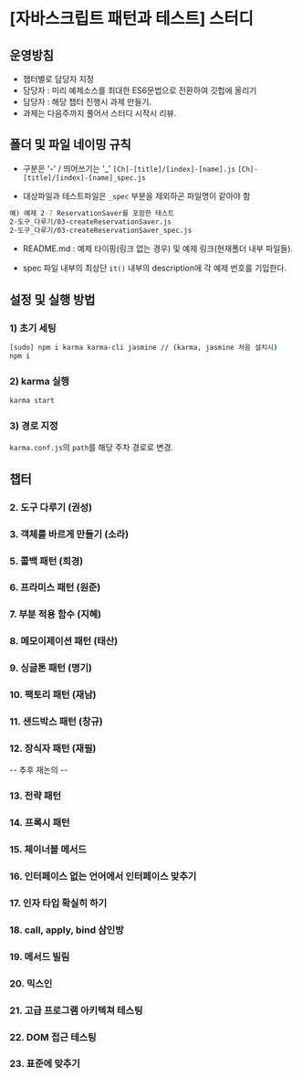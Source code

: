 # [자바스크립트 패턴과 테스트] 스터디

## 운영방침
- 챕터별로 담당자 지정
- 담당자 : 미리 예제소스를 최대한 ES6문법으로 전환하여 깃헙에 올리기
- 담당자 : 해당 챕터 진행시 과제 만들기.
- 과제는 다음주까지 풀어서 스터디 시작시 리뷰.


## 폴더 및 파일 네이밍 규칙

- 구분은 '-' / 띄어쓰기는 '_'
`[Ch]-[title]/[index]-[name].js`
`[Ch]-[title]/[index]-[name]_spec.js`

- 대상파일과 테스트파일은 `_spec` 부분을 제외하곤 파일명이 같아야 함

```cmd
예) 예제 2-7 ReservationSaver를 포함한 테스트
2-도구_다루기/03-createReservationSaver.js
2-도구_다루기/03-createReservationSaver_spec.js
```

- README.md : 예제 타이핑(링크 없는 경우) 및 예제 링크(현재폴더 내부 파일들).

- spec 파일 내부의 최상단 `it()` 내부의 description에 각 예제 번호를 기입한다.



## 설정 및 실행 방법

### 1) 초기 세팅

```bash
[sudo] npm i karma karma-cli jasmine // (karma, jasmine 처음 설치시)
npm i
```

### 2) karma 실행
```bash
karma start
```

### 3) 경로 지정
`karma.conf.js`의 `path`를 해당 주차 경로로 변경.


## 챕터

### 2. 도구 다루기 (권성)
### 3. 객체를 바르게 만들기 (소라)
### 5. 콜백 패턴 (희경)
### 6. 프라미스 패턴 (원준)
### 7. 부분 적용 함수 (지혜)
### 8. 메모이제이션 패턴 (태산)
### 9. 싱글톤 패턴 (명기)
### 10. 팩토리 패턴 (재남)
### 11. 샌드박스 패턴 (창규)
### 12. 장식자 패턴 (재필)

-- 추후 재논의 --
### 13. 전략 패턴
### 14. 프록시 패턴
### 15. 체이너블 메서드
### 16. 인터페이스 없는 언어에서 인터페이스 맞추기
### 17. 인자 타입 확실히 하기
### 18. call, apply, bind 삼인방
### 19. 메서드 빌림
### 20. 믹스인
### 21. 고급 프로그램 아키텍쳐 테스팅
### 22. DOM 접근 테스팅
### 23. 표준에 맞추기
